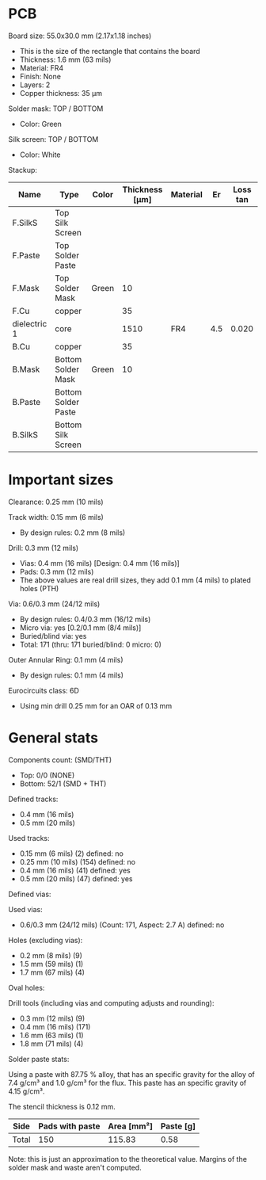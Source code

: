 # PCB

Board size: 55.0x30.0 mm (2.17x1.18 inches)

- This is the size of the rectangle that contains the board
- Thickness: 1.6 mm (63 mils)
- Material: FR4
- Finish: None
- Layers: 2
- Copper thickness: 35 µm

Solder mask: TOP / BOTTOM

- Color: Green

Silk screen: TOP / BOTTOM

- Color: White


Stackup:

| Name                 | Type                 | Color            | Thickness [µm]| Material        | Er        | Loss tan     |
|----------------------|----------------------|------------------|---------------|-----------------|-----------|--------------|
| F.SilkS              | Top Silk Screen      |                  |               |                 |           |              |
| F.Paste              | Top Solder Paste     |                  |               |                 |           |              |
| F.Mask               | Top Solder Mask      | Green            |            10 |                 |           |              |
| F.Cu                 | copper               |                  |            35 |                 |           |              |
| dielectric 1         | core                 |                  |          1510 | FR4             |       4.5 |        0.020 |
| B.Cu                 | copper               |                  |            35 |                 |           |              |
| B.Mask               | Bottom Solder Mask   | Green            |            10 |                 |           |              |
| B.Paste              | Bottom Solder Paste  |                  |               |                 |           |              |
| B.SilkS              | Bottom Silk Screen   |                  |               |                 |           |              |

# Important sizes

Clearance: 0.25 mm (10 mils)

Track width: 0.15 mm (6 mils)

- By design rules: 0.2 mm (8 mils)

Drill: 0.3 mm (12 mils)

- Vias: 0.4 mm (16 mils) [Design: 0.4 mm (16 mils)]
- Pads: 0.3 mm (12 mils)
- The above values are real drill sizes, they add 0.1 mm (4 mils) to plated holes (PTH)

Via: 0.6/0.3 mm (24/12 mils)

- By design rules: 0.4/0.3 mm (16/12 mils)
- Micro via: yes [0.2/0.1 mm (8/4 mils)]
- Buried/blind via: yes
- Total: 171 (thru: 171 buried/blind: 0 micro: 0)

Outer Annular Ring: 0.1 mm (4 mils)

- By design rules: 0.1 mm (4 mils)

Eurocircuits class: 6D
- Using min drill 0.25 mm for an OAR of 0.13 mm


# General stats

Components count: (SMD/THT)

- Top: 0/0 (NONE)
- Bottom: 52/1 (SMD + THT)

Defined tracks:

- 0.4 mm (16 mils)
- 0.5 mm (20 mils)

Used tracks:

- 0.15 mm (6 mils) (2) defined: no
- 0.25 mm (10 mils) (154) defined: no
- 0.4 mm (16 mils) (41) defined: yes
- 0.5 mm (20 mils) (47) defined: yes

Defined vias:


Used vias:

- 0.6/0.3 mm (24/12 mils) (Count: 171, Aspect: 2.7 A) defined: no

Holes (excluding vias):

- 0.2 mm (8 mils) (9)
- 1.5 mm (59 mils) (1)
- 1.7 mm (67 mils) (4)

Oval holes:


Drill tools (including vias and computing adjusts and rounding):

- 0.3 mm (12 mils) (9)
- 0.4 mm (16 mils) (171)
- 1.6 mm (63 mils) (1)
- 1.8 mm (71 mils) (4)

Solder paste stats:

Using a paste with 87.75 % alloy, that has an specific gravity for the alloy of 7.4 g/cm³
and 1.0 g/cm³ for the flux. This paste has an specific gravity of  4.15 g/cm³.

The stencil thickness is  0.12 mm.

| Side   | Pads with paste | Area [mm²] | Paste [g] |
|--------|-----------------|------------|-----------|
| Total  |             150 |     115.83 |      0.58 |

Note: this is just an approximation to the theoretical value. Margins of the solder mask and waste aren't computed.



